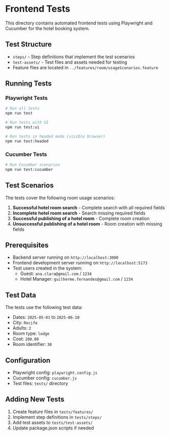# Frontend Tests

This directory contains automated frontend tests using Playwright and Cucumber for the hotel booking system.

## Test Structure

- `steps/` - Step definitions that implement the test scenarios
- `test-assets/` - Test files and assets needed for testing
- Feature files are located in `../features/room/usageScenarios.feature`

## Running Tests

### Playwright Tests
```bash
# Run all tests
npm run test

# Run tests with UI
npm run test:ui

# Run tests in headed mode (visible browser)
npm run test:headed
```

### Cucumber Tests
```bash
# Run Cucumber scenarios
npm run test:cucumber
```

## Test Scenarios

The tests cover the following room usage scenarios:

1. **Successful hotel room search** - Complete search with all required fields
2. **Incomplete hotel room search** - Search missing required fields
3. **Successful publishing of a hotel room** - Complete room creation
4. **Unsuccessful publishing of a hotel room** - Room creation with missing fields

## Prerequisites

- Backend server running on `http://localhost:3000`
- Frontend development server running on `http://localhost:5173`
- Test users created in the system:
  - Guest: `ana.clara@gmail.com` / `1234`
  - Hotel Manager: `guilherme.fernandes@gmail.com` / `1234`

## Test Data

The tests use the following test data:
- Dates: `2025-05-01` to `2025-06-10`
- City: `Recife`
- Adults: `2`
- Room type: `lodge`
- Cost: `100.00`
- Room identifier: `30`

## Configuration

- Playwright config: `playwright.config.js`
- Cucumber config: `cucumber.js`
- Test files: `tests/` directory

## Adding New Tests

1. Create feature files in `tests/features/`
2. Implement step definitions in `tests/steps/`
3. Add test assets to `tests/test-assets/`
4. Update package.json scripts if needed 